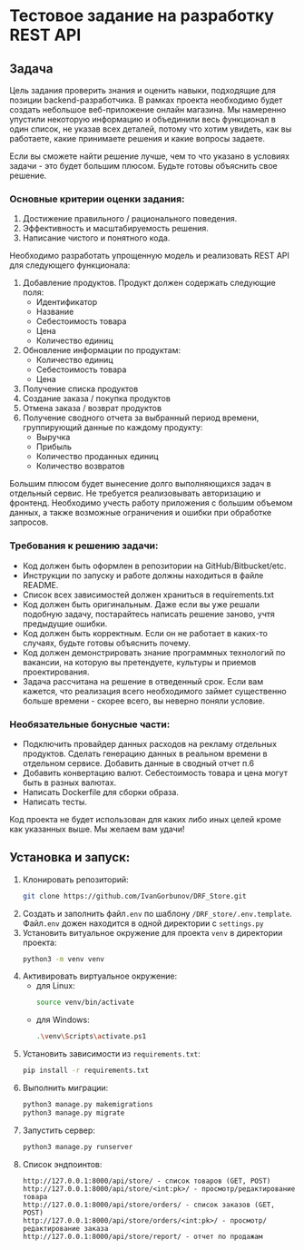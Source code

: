 # Тестовое задание на разработку REST API

## Задача
Цель задания проверить знания и оценить навыки, подходящие для позиции backend-разработчика. В рамках проекта необходимо будет создать небольшое веб-приложение онлайн магазина. Мы намеренно упустили некоторую информацию и объединили весь функционал в один список, не указав всех деталей, потому что хотим увидеть, как вы работаете, какие принимаете решения и какие вопросы задаете.

Если вы сможете найти решение лучше, чем то что указано в условиях задачи - это будет большим плюсом. Будьте готовы объяснить свое решение.        

### Основные критерии оценки задания:                
1. Достижение правильного / рационального поведения.
2. Эффективность и масштабируемость решения.                    
3. Написание чистого и понятного кода.

Необходимо разработать упрощенную модель и реализовать REST API для следующего функционала:            
1. Добавление продуктов. Продукт должен содержать следующие поля:
   - Идентификатор
   - Название
   - Себестоимость товара
   - Цена
   - Количество единиц
2. Обновление информации по продуктам:
   - Количество единиц
   - Себестоимость товара
   - Цена    
3. Получение списка продуктов
4. Создание заказа / покупка продуктов
5. Отмена заказа / возврат продуктов
6. Получение сводного отчета за выбранный период времени, группирующий данные по каждому продукту:
   - Выручка
   - Прибыль
   - Количество проданных единиц
   - Количество возвратов                        

Большим плюсом будет вынесение долго выполняющихся задач в отдельный сервис. Не требуется реализовывать авторизацию и фронтенд. Необходимо учесть работу приложения с большим объемом данных, а также возможные ограничения и ошибки при обработке запросов.                

### Требования к решению задачи:
   -  Код должен быть оформлен в репозитории на GitHub/Bitbucket/etc.
   -  Инструкции по запуску и работе должны находиться в файле README.
   -  Список всех зависимостей должен храниться в requirements.txt
   -  Код должен быть оригинальным. Даже если вы уже решали подобную задачу, постарайтесь написать решение заново, учтя предыдущие ошибки.
   -  Код должен быть корректным. Если он не работает в каких-то случаях, будьте готовы объяснить почему.
   -  Код должен демонстрировать знание программных технологий по вакансии, на которую вы претендуете, культуры и приемов проектирования.
   -  Задача рассчитана на решение в отведенный срок. Если вам кажется, что реализация всего необходимого займет существенно больше времени - скорее всего, вы неверно поняли условие.
                                 
### Необязательные бонусные части:            
   -  Подключить провайдер данных расходов на рекламу отдельных продуктов. Сделать генерацию данных в реальном времени в отдельном сервисе. Добавить данные в сводный отчет п.6        
   -  Добавить конвертацию валют. Себестоимость товара и цена могут быть в разных валютах.
   -  Написать Dockerfile для сборки образа.
   -  Написать тесты.
                    
Код проекта не будет использован для каких либо иных целей кроме как указанных выше. Мы желаем вам удачи!


## Установка и запуск:
1. Клонировать репозиторий:
   ```bash
   git clone https://github.com/IvanGorbunov/DRF_Store.git
   ```
2. Создать и заполнить файл`.env` по шаблону `/DRF_store/.env.template`. Файл`.env` дожен находится в одной директории с `settings.py`
3. Установить витуальное окружение для проекта `venv` в директории проекта:
    ```bash
    python3 -m venv venv
    ```
4. Активировать виртуальное окружение:
   - для Linux: 
       ```bash
       source venv/bin/activate
       ```
   - для Windows:
       ```bash
       .\venv\Scripts\activate.ps1
       ```
5. Установить зависимости из `requirements.txt`:
    ```bash
    pip install -r requirements.txt
    ```
6. Выполнить миграции:
    ```bash
    python3 manage.py makemigrations
    python3 manage.py migrate
    ```
7. Запустить сервер:
    ```bash
    python3 manage.py runserver
    ```
8. Список эндпоинтов:
   ```angular2html
   http://127.0.0.1:8000/api/store/ - список товаров (GET, POST)
   http://127.0.0.1:8000/api/store/<int:pk>/ - просмотр/редактирование товара
   http://127.0.0.1:8000/api/store/orders/ - список заказов (GET, POST)
   http://127.0.0.1:8000/api/store/orders/<int:pk>/ - просмотр/редактирование заказа
   http://127.0.0.1:8000/api/store/report/ - отчет по продажам
   ```